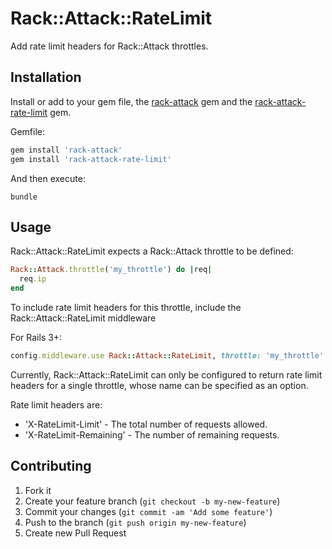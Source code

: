# Rack::Attack::RateLimit

Add rate limit headers for Rack::Attack throttles.

## Installation

Install or add to your gem file, the [rack-attack](http://rubygems.org/gems/rack-attack) gem and the [rack-attack-rate-limit](javascript:;) gem. 

Gemfile:

```ruby
gem install 'rack-attack'
gem install 'rack-attack-rate-limit'
```

And then execute:
```shell
bundle
```

## Usage

Rack::Attack::RateLimit expects a Rack::Attack throttle to be defined:

```ruby
Rack::Attack.throttle('my_throttle') do |req|
  req.ip
end
```

To include rate limit headers for this throttle, include the Rack::Attack::RateLimit middleware

For Rails 3+:

```ruby
config.middleware.use Rack::Attack::RateLimit, throttle: 'my_throttle'
```

Currently, Rack::Attack::RateLimit can only be configured to return rate limit headers for a single throttle, whose name can be specified as an option.

Rate limit headers are:

* 'X-RateLimit-Limit' - The total number of requests allowed.
* 'X-RateLimit-Remaining' - The number of remaining requests. 

## Contributing

1. Fork it
2. Create your feature branch (`git checkout -b my-new-feature`)
3. Commit your changes (`git commit -am 'Add some feature'`)
4. Push to the branch (`git push origin my-new-feature`)
5. Create new Pull Request
